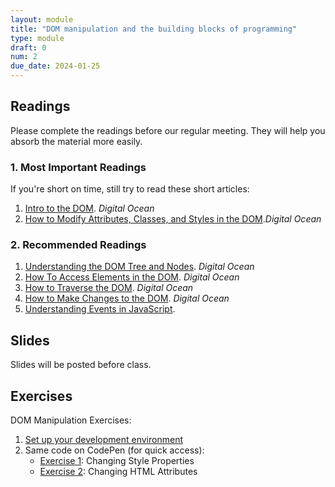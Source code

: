 ```yaml
---
layout: module
title: "DOM manipulation and the building blocks of programming"
type: module
draft: 0
num: 2
due_date: 2024-01-25
---
```


## Readings
Please complete the readings before our regular meeting. They will help you absorb the material more easily.

### 1. Most Important Readings
If you're short on time, still try to read these short articles:
1. <a href="https://www.digitalocean.com/community/tutorials/introduction-to-the-dom" target="_blank">Intro to the DOM</a>. <em>Digital Ocean</em> 
1. <a href="https://www.digitalocean.com/community/tutorials/how-to-modify-attributes-classes-and-styles-in-the-dom" target="_blank">How to Modify Attributes, Classes, and Styles in the DOM</a>.<em>Digital Ocean</em>

### 2. Recommended Readings
1. <a href="https://www.digitalocean.com/community/tutorials/understanding-the-dom-tree-and-nodes" target="_blank">Understanding the DOM Tree and Nodes</a>. <em>Digital Ocean</em> 
1. <a href="https://www.digitalocean.com/community/tutorials/how-to-access-elements-in-the-dom" target="_blank">How To Access Elements in the DOM</a>. <em>Digital Ocean</em>
1. <a href="https://www.digitalocean.com/community/tutorials/how-to-traverse-the-dom" target="_blank">How to Traverse the DOM</a>. <em>Digital Ocean</em>
1. <a href="https://www.digitalocean.com/community/tutorials/how-to-make-changes-to-the-dom" target="_blank">How to Make Changes to the DOM</a>. <em>Digital Ocean</em>
1. <a href="https://www.digitalocean.com/community/tutorials/understanding-events-in-javascript" target="_blank">Understanding Events in JavaScript</a>.
<!-- 1. <a href="https://www.digitalocean.com/community/tutorials/understanding-template-literals-in-javascript" target="_blank">Understanding Template Literals in JavaScript</a>. <em>Digital Ocean</em> -->

## Slides
Slides will be posted before class.

<!-- 1. <a href="https://docs.google.com/presentation/d/1oPiS7JHKLj0x52H22dapBU5hJmx6no4SdZ3t_-MHtsk/edit?usp=sharing" target="_blank">Manipulating the DOM</a> -->

## Exercises

DOM Manipulation Exercises:
1. <a href="../course-files/exercises/week02.zip" target="_blank">Set up your development environment</a>
2. Same code on CodePen (for quick access):
    * <a href="https://codepen.io/vanwars/pen/oNVeJeX" target="_blank">Exercise 1</a>: Changing Style Properties
    * <a href="https://codepen.io/vanwars/pen/BabdvvY?editors=1000" target="_blank">Exercise 2</a>: Changing HTML Attributes